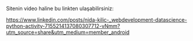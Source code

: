 Sitenin video haline bu linkten ulaşabilirsiniz:

https://www.linkedin.com/posts/nida-kilic-_webdevelopment-datascience-python-activity-7155214137080307712-vNmm?utm_source=share&utm_medium=member_android 
